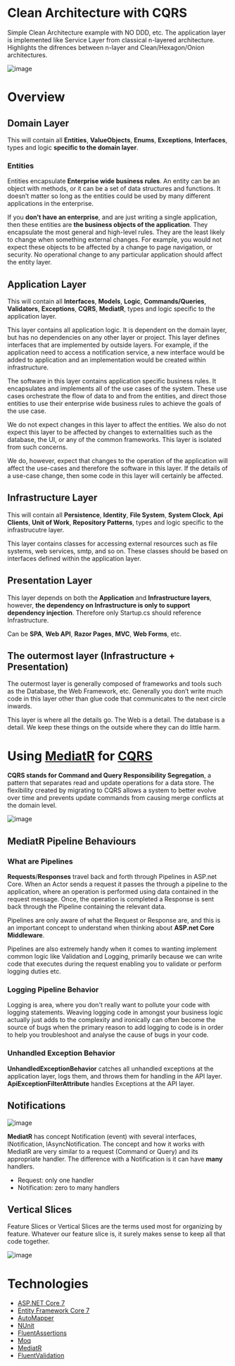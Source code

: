 # Clean Architecture with CQRS

Simple Clean Architecture example with NO DDD, etc. The application layer is implemented like Service Layer from classical n-layered architecture. Highlights the difrences between n-layer and Clean/Hexagon/Onion architectures.

![image](https://user-images.githubusercontent.com/34960418/205628894-ed445a14-203a-4fe0-a603-93bcd1a2f9b4.png)


# Overview

## Domain Layer

This will contain all **Entities**, **ValueObjects**, **Enums**, **Exceptions**, **Interfaces**, types and logic **specific to the domain layer**.

### Entities

Entities encapsulate **Enterprise wide business rules**. An entity can be an object with methods, or it can be a set of data structures and functions. It doesn’t matter so long as the entities could be used by many different applications in the enterprise.

If you **don’t have an enterprise**, and are just writing a single application, then these entities are **the business objects of the application**. They encapsulate the most general and high-level rules. They are the least likely to change when something external changes. For example, you would not expect these objects to be affected by a change to page navigation, or security. No operational change to any particular application should affect the entity layer.


## Application Layer

This will contain all **Interfaces**, **Models**, **Logic**, **Commands/Queries**, **Validators**, **Exceptions**, **CQRS**, **MediatR**, types and logic specific to the application layer.

This layer contains all application logic. It is dependent on the domain layer, but has no dependencies on any other layer or project. This layer defines interfaces that are implemented by outside layers. For example, if the application need to access a notification service, a new interface would be added to application and an implementation would be created within infrastructure.

The software in this layer contains application specific business rules. It encapsulates and implements all of the use cases of the system. These use cases orchestrate the flow of data to and from the entities, and direct those entities to use their enterprise wide business rules to achieve the goals of the use case.

We do not expect changes in this layer to affect the entities. We also do not expect this layer to be affected by changes to externalities such as the database, the UI, or any of the common frameworks. This layer is isolated from such concerns.

We do, however, expect that changes to the operation of the application will affect the use-cases and therefore the software in this layer. If the details of a use-case change, then some code in this layer will certainly be affected.


## Infrastructure Layer

This will contain all **Persistence**, **Identity**, **File System**, **System Clock**, **Api Clients**, **Unit of Work**, **Repository Patterns**, types and logic specific to the infrastrucutre layer.

This layer contains classes for accessing external resources such as file systems, web services, smtp, and so on. These classes should be based on interfaces defined within the application layer.


## Presentation Layer

This layer depends on both the **Application** and **Infrastructure layers**, however, **the dependency on Infrastructure is only to support dependency injection**. Therefore only Startup.cs should reference Infrastructure.

Can be **SPA**, **Web API**, **Razor Pages**, **MVC**, **Web Forms**, etc.


## The outermost layer (Infrastructure + Presentation)

The outermost layer is generally composed of frameworks and tools such as the Database, the Web Framework, etc. Generally you don’t write much code in this layer other than glue code that communicates to the next circle inwards.

This layer is where all the details go. The Web is a detail. The database is a detail. We keep these things on the outside where they can do little harm.


# Using [MediatR](https://github.com/jbogard/MediatR) for [CQRS](https://github.com/pirocorp/CSharp-Masterclass/tree/main/09.%20CQRS)

**CQRS stands for Command and Query Responsibility Segregation**, a pattern that separates read and update operations for a data store. The flexibility created by migrating to CQRS allows a system to better evolve over time and prevents update commands from causing merge conflicts at the domain level.

![image](https://user-images.githubusercontent.com/34960418/210239652-92b18c94-865a-4f64-a156-94ba2f681394.png)


## MediatR Pipeline Behaviours

### What are Pipelines

**Requests**/**Responses** travel back and forth through Pipelines in ASP.net Core. When an Actor sends a request it passes the through a pipeline to the application, where an operation is performed using data contained in the request message. Once, the operation is completed a Response is sent back through the Pipeline containing the relevant data.

Pipelines are only aware of what the Request or Response are, and this is an important concept to understand when thinking about **ASP.net Core Middleware**.

Pipelines are also extremely handy when it comes to wanting implement common logic like Validation and Logging, primarily because we can write code that executes during the request enabling you to validate or perform logging duties etc.

### Logging Pipeline Behavior

Logging is area, where you don't really want to pollute your code with logging statements. Weaving logging code in amongst your business logic actually just adds to the complexity and ironically can often become the source of bugs when the primary reason to add logging to code is in order to help you troubleshoot and analyse the cause of bugs in your code.


### Unhandled Exception Behavior

**UnhandledExceptionBehavior** catches all unhandled exceptions at the application layer, logs them, and throws them for handling in the API layer. **ApiExceptionFilterAttribute** handles Exceptions at the API layer.

## Notifications 

![image](https://user-images.githubusercontent.com/34960418/210239088-bc4fa7f6-eda5-48bf-8aa4-f97311b8b0a1.png)

**MediatR** has concept Notification (event) with several interfaces, INotification, IAsyncNotification. The concept and how it works with MediatR are very similar to a request (Command or Query) and its appropriate handler. The difference with a Notification is it can have **many** handlers.

- Request: only one handler
- Notification: zero to many handlers


## Vertical Slices

Feature Slices or Vertical Slices are the terms used most for organizing by feature. Whatever our feature slice is, it surely makes sense to keep all that code together. 

![image](https://user-images.githubusercontent.com/34960418/210380585-66327d0b-47fa-43e2-9cba-630fcead0e65.png)


# Technologies

- [ASP.NET Core 7](https://learn.microsoft.com/en-us/aspnet/core/introduction-to-aspnet-core?view=aspnetcore-7.0)
- [Entity Framework Core 7](https://learn.microsoft.com/en-us/ef/core/)
- [AutoMapper](https://automapper.org/)
- [NUnit](https://nunit.org/)
- [FluentAssertions](https://fluentassertions.com/)
- [Moq](https://github.com/moq)
- [MediatR](https://github.com/jbogard/MediatR)
- [FluentValidation](https://fluentvalidation.net/)


